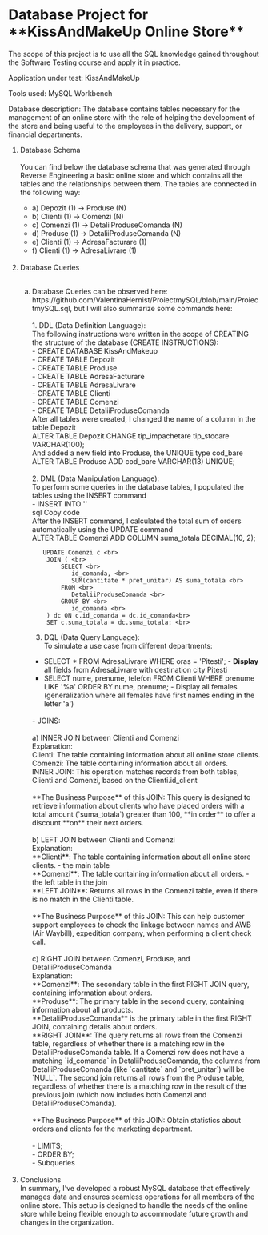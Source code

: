 <h1> Database Project for **KissAndMakeUp Online Store** </h1>
The scope of this project is to use all the SQL knowledge gained throughout the Software Testing course and apply it in practice.

Application under test: KissAndMakeUp

Tools used: MySQL Workbench

Database description: The database contains tables necessary for the management of an online store with the role of helping the development of the store and being useful to the employees in the delivery, support, or financial departments.

<ol>
<li> Database Schema </li>
<br>   
   You can find below the database schema that was generated through Reverse Engineering a basic online store and which contains all the tables and the relationships between them.
The tables are connected in the following way:

   <ul>
   <li>a) Depozit (1) -> Produse (N) </li>
   <li>b) Clienti (1) -> Comenzi (N) </li>
   <li>c) Comenzi (1) -> DetaliiProduseComanda (N) </li>
   <li>d) Produse (1) -> DetaliiProduseComanda (N) </li>
   <li>e) Clienti (1) -> AdresaFacturare (1) </li>
   <li>f) Clienti (1) -> AdresaLivrare (1) </li>
   </ul> <br>
<li>Database Queries</li><br>
<ol type="a">
    <li>Database Queries can be observed here: https://github.com/ValentinaHernist/ProiectmySQL/blob/main/ProiectmySQL.sql, but I will also summarize some commands here:</li>
   <br>
     1. DDL (Data Definition Language): <br>
      The following instructions were written in the scope of CREATING the structure of the database (CREATE INSTRUCTIONS): <br>
      - CREATE DATABASE KissAndMakeup <br>
      - CREATE TABLE Depozit <br>
      - CREATE TABLE Produse <br>
      - CREATE TABLE AdresaFacturare <br>
      - CREATE TABLE AdresaLivrare <br>
      - CREATE TABLE Clienti <br>
      - CREATE TABLE Comenzi <br>
	  - CREATE TABLE DetaliiProduseComanda <br>
	  After all tables were created, I changed the name of a column in the table Depozit <br>
      ALTER TABLE Depozit CHANGE tip_impachetare tip_stocare  VARCHAR(100); <br>
	  And added a new field into Produse, the UNIQUE type cod_bare <br>
	  ALTER TABLE Produse ADD cod_bare VARCHAR(13) UNIQUE; <br>
   <br>
     2. DML (Data Manipulation Language): <br>
       To perform some queries in the database tables, I populated the tables using the INSERT command <br>
       - INSERT INTO '<table_name>' <br>
sql
Copy code
  <br>
   After the INSERT command, I calculated the total sum of orders automatically using the UPDATE command <br>
      ALTER TABLE Comenzi
      ADD COLUMN suma_totala DECIMAL(10, 2);

       UPDATE Comenzi c <br>
        JOIN ( <br>
            SELECT <br>
               id_comanda, <br>
               SUM(cantitate * pret_unitar) AS suma_totala <br>
            FROM <br> 
               DetaliiProduseComanda <br>
            GROUP BY <br>
               id_comanda <br>
        ) dc ON c.id_comanda = dc.id_comanda<br>
        SET c.suma_totala = dc.suma_totala; <br>

  3. DQL (Data Query Language): <br>
  To simulate a use case from different departments:  <br>
   - SELECT * FROM AdresaLivrare WHERE oras = 'Pitesti'; - **Display** all fields from AdresaLivrare with destination city Pitesti<br>
   - SELECT nume, prenume, telefon  FROM Clienti WHERE prenume LIKE '%a' ORDER BY nume, prenume; - Display all females (generalization where all females have first names ending in the letter 'a')<br>
<br>
       - JOINS: <br>
   <br>
       a) INNER JOIN between Clienti and Comenzi <br>
       Explanation: <br>
       Clienti: The table containing information about all online store clients. <br>
       Comenzi: The table containing information about all orders. <br>
       INNER JOIN: This operation matches records from both tables, Clienti and Comenzi, based on the Clienti.id_client <br>
   <br>
       **The Business Purpose** of this JOIN: This query is designed to retrieve information about clients who have placed orders with a total amount (`suma_totala`) greater than 100, **in order** to offer a discount **on** their next orders. <br>
       <br>
       b) LEFT JOIN between Clienti and Comenzi <br>
       Explanation: <br>
       **Clienti**: The table containing information about all online store clients. - the main table <br>
       **Comenzi**: The table containing information about all orders. - the left table in the join <br>
       **LEFT JOIN**: Returns all rows in the Comenzi table, even if there is no match in the Clienti table. <br>
   <br>
       **The Business Purpose** of this JOIN: This can help customer support employees to check the linkage between names and AWB (Air Waybill), expedition company, when performing a client check call. <br>
       <br>
       c) RIGHT JOIN between Comenzi, Produse, and DetaliiProduseComanda <br>
       Explanation: <br>
       **Comenzi**: The secondary table in the first RIGHT JOIN query, containing information about orders. <br>
       **Produse**: The primary table in the second query, containing information about all products. <br>
       **DetaliiProduseComanda** is the primary table in the first RIGHT JOIN, containing details about orders. <br> 
       **RIGHT JOIN**: The query returns all rows from the Comenzi table, regardless of whether there is a matching row in the DetaliiProduseComanda table. If a Comenzi row does not have a matching `id_comanda` in DetaliiProduseComanda, the columns from DetaliiProduseComanda (like `cantitate` and `pret_unitar`) will be `NULL`.
       The second join returns all rows from the Produse table, regardless of whether there is a matching row in the result of the previous join (which now includes both Comenzi and DetaliiProduseComanda).<br>
   <br>
       **The Business Purpose** of this JOIN: Obtain statistics about orders and clients for the marketing department.<br>
       <br>
       - LIMITS; <br>
       - ORDER BY; <br>
       - Subqueries <br>
</ol>
<br>
<li>Conclusions</li>
In summary, I’ve developed a robust MySQL database that effectively manages data and ensures seamless operations for all members of the online store. This setup is designed to handle the needs of the online store while being flexible enough to accommodate future growth and changes in the organization.

</ol>
